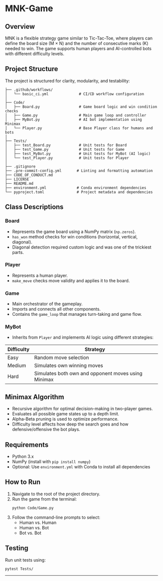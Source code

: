 # MNK-Game

## Overview  
MNK is a flexible strategy game similar to Tic-Tac-Toe, where players can define the board size (M × N) and the number of consecutive marks (K) needed to win. The game supports human players and AI-controlled bots with different difficulty levels.

## Project Structure  
The project is structured for clarity, modularity, and testability:

```
├── .github/workflows/
│   └── basic_ci.yml              # CI/CD workflow configuration
│
├── Code/
│   ├── Board.py                  # Game board logic and win condition checks
│   ├── Game.py                   # Main game loop and controller
│   ├── MyBot.py                  # AI bot implementation using Minimax
│   └── Player.py                 # Base Player class for humans and bots
│
├── Tests/
│   ├── test_Board.py             # Unit tests for Board
│   ├── test_Game.py              # Unit tests for Game
│   ├── test_MyBot.py             # Unit tests for MyBot (AI logic)
│   └── test_Player.py            # Unit tests for Player
│
├── .gitignore
├── .pre-commit-config.yml       # Linting and formatting automation
├── CODE_OF_CONDUCT.md
├── LICENSE
├── README.md
├── environment.yml              # Conda environment dependencies
└── pyproject.toml               # Project metadata and dependencies
```

## Class Descriptions  

### Board  
- Represents the game board using a NumPy matrix (`np.zeros`).  
- `has_won` method checks for win conditions (horizontal, vertical, diagonal).  
- Diagonal detection required custom logic and was one of the trickiest parts.

### Player  
- Represents a human player.  
- `make_move` checks move validity and applies it to the board.

### Game  
- Main orchestrator of the gameplay.  
- Imports and connects all other components.  
- Contains the `game_loop` that manages turn-taking and game flow.

### MyBot  
- Inherits from `Player` and implements AI logic using different strategies:  

| Difficulty | Strategy |
|------------|----------|
| Easy       | Random move selection |
| Medium     | Simulates own winning moves |
| Hard       | Simulates both own and opponent moves using Minimax |

## Minimax Algorithm  
- Recursive algorithm for optimal decision-making in two-player games.  
- Evaluates all possible game states up to a depth limit.  
- Alpha-Beta pruning is used to optimize performance.  
- Difficulty level affects how deep the search goes and how defensive/offensive the bot plays.

## Requirements  
- Python 3.x  
- NumPy (install with `pip install numpy`)  
- Optional: Use `environment.yml` with Conda to install all dependencies

## How to Run  
1. Navigate to the root of the project directory.  
2. Run the game from the terminal:  
   ```bash
   python Code/Game.py
   ```  
3. Follow the command-line prompts to select:  
   - Human vs. Human  
   - Human vs. Bot  
   - Bot vs. Bot

## Testing  
Run unit tests using:

```bash
pytest Tests/
```

---